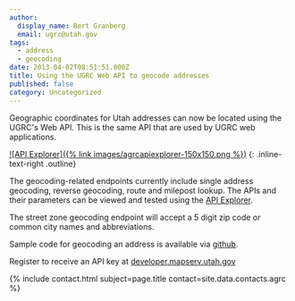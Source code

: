 ```yaml
---
author:
  display_name: Bert Granberg
  email: ugrc@utah.gov
tags:
  - address
  - geocoding
date: 2013-04-02T08:51:51.000Z
title: Using the UGRC Web API to geocode addresses
published: false
category: Uncategorized
---
```


Geographic coordinates for Utah addresses can now be located using the UGRC's Web API. This is the same API that are used by UGRC web applications.

[![API Explorer]({% link images/agrcapiexplorer-150x150.png %})](https://api.mapserv.utah.gov)
{: .inline-text-right .outline}

The geocoding-related endpoints currently include single address geocoding, reverse geocoding, route and milepost lookup. The APIs and their parameters can be viewed and tested using the [API Explorer](https://api.mapserv.utah.gov).

The street zone geocoding endpoint will accept a 5 digit zip code or common city names and abbreviations.

Sample code for geocoding an address is available via [github](https://github.com/agrc/GeocodingSample).

Register to receive an API key at [developer.mapserv.utah.gov](https://developer.mapserv.utah.gov/AccountAccess)

{% include contact.html subject=page.title contact=site.data.contacts.agrc %}
